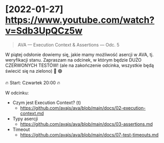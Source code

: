 # [2022-01-27] https://www.youtube.com/watch?v=Sdb3UpQCz5w

> AVA — Execution Context & Assertions — Odc. 5

W piątej odsłonie dowiemy się, jakie mamy możliwość asercji w AVA, tj. weryfikacji stanu. Zapraszam na odcinek, w którym będzie DUŻO CZERWONYCH TESTÓW! (ale na zakończenie odcinka, wszystkie będą świecić się na zielono) 🔴 🟢

🔥 Start: Czwartek 20:00 🔥

W odcinku:

- Czym jest Execution Context? (t)
  - https://github.com/avajs/ava/blob/main/docs/02-execution-context.md
- Typy asercji
  - https://github.com/avajs/ava/blob/main/docs/03-assertions.md
- Timeout
  - https://github.com/avajs/ava/blob/main/docs/07-test-timeouts.md
